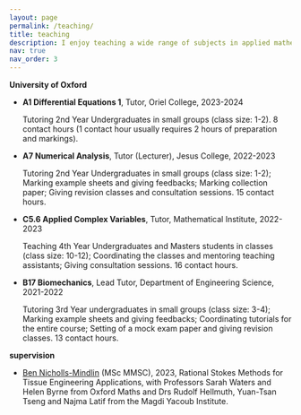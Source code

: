 ```yaml
---
layout: page
permalink: /teaching/
title: teaching
description: I enjoy teaching a wide range of subjects in applied mathematics and biomedical engineering.
nav: true
nav_order: 3
---
```


<!-- _pages/publications.md -->
<div class="page">
<p><strong>University of Oxford</strong></p>

<ul>
<li><b>A1 Differential Equations 1</b>, Tutor, Oriel College, 2023-2024</li>
<p>Tutoring 2nd Year Undergraduates in small groups (class size: 1-2). 8 contact hours (1 contact
hour usually requires 2 hours of preparation and markings).</p>
<li><b>A7 Numerical Analysis</b>, Tutor (Lecturer), Jesus College, 2022-2023</li>
<p>Tutoring 2nd Year Undergraduates in small groups (class size: 1-2); Marking example sheets and
giving feedbacks; Marking collection paper; Giving revision classes and consultation sessions. 15
contact hours.</p>
<li><b>C5.6 Applied Complex Variables</b>, Tutor, Mathematical Institute, 2022-2023</li>
<p>Teaching 4th Year Undergraduates and Masters students in classes (class size: 10-12); Coordinating the classes and
mentoring teaching assistants; Giving consultation sessions. 16 contact hours.</p>
<li><b>B17 Biomechanics</b>, Lead Tutor, Department of Engineering Science, 2021-2022</li>
<p>Tutoring 3rd Year undergraduates in small groups (class size: 3-4); Marking example sheets and
giving feedbacks; Coordinating tutorials for the entire course; Setting of a mock exam paper and
giving revision classes. 13 contact hours.</p>
</ul>

<p><strong>supervision</strong></p>
<ul>
<li><a href="https://github.com/bennm37">Ben Nicholls-Mindlin</a> (MSc MMSC), 2023, Rational Stokes Methods for Tissue Engineering Applications, with Professors Sarah Waters and Helen Byrne from Oxford Maths and Drs Rudolf Hellmuth, Yuan-Tsan Tseng and Najma Latif from the Magdi Yacoub Institute.</li>
</ul>
</div>
